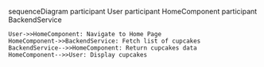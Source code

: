 sequenceDiagram
    participant User
    participant HomeComponent
    participant BackendService

    User->>HomeComponent: Navigate to Home Page
    HomeComponent->>BackendService: Fetch list of cupcakes
    BackendService-->>HomeComponent: Return cupcakes data
    HomeComponent-->>User: Display cupcakes

